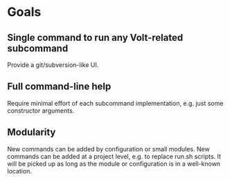 # Goals

## Single command to run any Volt-related subcommand

Provide a git/subversion-like UI.

## Full command-line help

Require minimal effort of each subcommand implementation, e.g. just some
constructor arguments.

## Modularity

New commands can be added by configuration or small modules. New commands can
be added at a project level, e.g. to replace run.sh scripts. It will be picked
up as long as the module or configuration is in a well-known location.
